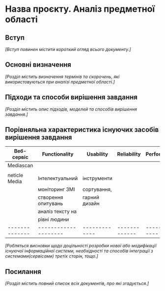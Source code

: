# Назва проєкту. Аналіз предметної області

## Вступ

*[Вступ повинен містити короткий огляд всього документу.]*


## Основні визначення

*[Розділ містить визначення термінів та скорочень, які використовуються при аналізі предметної області.]*

## Підходи та способи вирішення завдання

*[Розділ містить опис підходів, моделей та способів вирішення завдання.]*

## Порівняльна характеристика існуючих засобів вирішення завдання

|Веб-сервіс    | Functionality      | Usability   | Reliability | Performance | Supportability|
|--------------|--------------------|-------------|-------------|-------------|---------------|
|Mediascan     |                    |             |             |             |               |
|              |                    |              
| neticle Media|Інтелектуальний     |інструменти  |
|              | моніторинг ЗМІ     |сортування,  |
|              | створення опитувань|гарний дизайн|
|              |  аналіз тексту на
|             |   рівні людини    | | | | |
|--------------|--------------------|-------------|-------------|-------------|---------------|


*[Робляться висновки щодо доцільності розробки нової або модифікації існуючої інформаційної системи, необхідності та способів інтеграції з системами(сервісами) третіх сторін, тощо.]*

## Посилання

*[Розділ містить повний список всіх документів, про які згадується.]*
